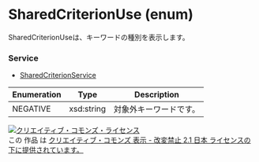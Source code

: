 # SharedCriterionUse (enum)
SharedCriterionUseは、キーワードの種別を表示します。

### Service
+ [SharedCriterionService](../services/SharedCriterionService.md)

| Enumeration | Type | Description | 
|---|---|---|
| NEGATIVE| xsd:string | 対象外キーワードです。 |

<a rel="license" href="http://creativecommons.org/licenses/by-nd/2.1/jp/"><img alt="クリエイティブ・コモンズ・ライセンス" style="border-width:0" src="https://i.creativecommons.org/l/by-nd/2.1/jp/88x31.png" /></a><br />この 作品 は <a rel="license" href="http://creativecommons.org/licenses/by-nd/2.1/jp/">クリエイティブ・コモンズ 表示 - 改変禁止 2.1 日本 ライセンスの下に提供されています。</a>
